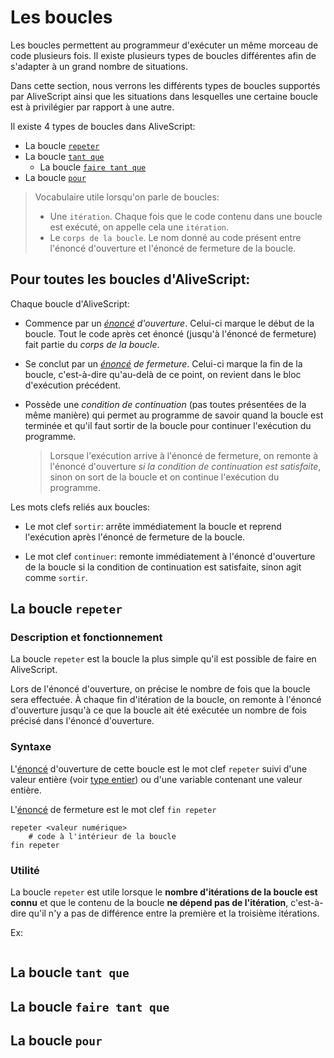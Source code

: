 # Les boucles

Les boucles permettent au programmeur d'exécuter un même morceau de code plusieurs fois. Il existe plusieurs types de
boucles différentes afin de s'adapter à un grand nombre de situations.

Dans cette section, nous verrons les différents types de boucles supportés par AliveScript ainsi que les situations dans
lesquelles une certaine boucle est à privilégier par rapport à une autre.

Il existe 4 types de boucles dans AliveScript:

* La boucle [`repeter`](#la-boucle-repeter)
* La boucle [`tant que`](#la-boucle-tant-que)
    * La boucle [`faire tant que`](#la-boucle-faire-tant-que)
* La boucle [`pour`](#la-boucle-pour)

> Vocabulaire utile lorsqu'on parle de boucles:
> * Une `itération`. Chaque fois que le code contenu dans une boucle est exécuté, on appelle cela une `itération`.
> * Le `corps de la boucle`. Le nom donné au code présent entre l'énoncé d'ouverture et l'énoncé de fermeture de la
    boucle.

## Pour toutes les boucles d'AliveScript:

Chaque boucle d'AliveScript:

* Commence par un _[énoncé](../annexe/lexique.md#les-énoncés) d'ouverture_. Celui-ci marque le début de la boucle. Tout
  le code après cet énoncé (jusqu'à l'énoncé de fermeture) fait partie du _corps de la boucle_.

* Se conclut par un _[énoncé](../annexe/lexique.md#les-énoncés) de fermeture_. Celui-ci marque la fin de la boucle,
  c'est-à-dire qu'au-delà de ce point, on revient dans le bloc d'exécution précédent.

* Possède une _condition de continuation_ (pas toutes présentées de la même manière) qui
  permet au programme de savoir quand la boucle est terminée et qu'il faut sortir de la boucle pour continuer
  l'exécution du programme.

  > Lorsque l'exécution arrive à l'énoncé de fermeture, on remonte à l'énoncé d'ouverture _si la condition de
  continuation
  > est satisfaite_, sinon on sort de la boucle et on continue l'exécution du programme.

Les mots clefs reliés aux boucles:

* Le mot clef `sortir`: arrête immédiatement la boucle et reprend l'exécution après l'énoncé de fermeture de la boucle.

* Le mot clef `continuer`: remonte immédiatement à l'énoncé d'ouverture de la boucle si la condition de continuation est
  satisfaite, sinon agit comme `sortir`.

## La boucle `repeter`

### Description et fonctionnement

La boucle `repeter` est la boucle la plus simple qu'il est possible de faire en AliveScript.

Lors de l'énoncé d'ouverture, on précise le nombre de fois que la boucle sera effectuée. À chaque fin d'itération de la
boucle, on remonte à l'énoncé d'ouverture jusqu'à ce que la boucle ait été exécutée un nombre de fois précisé dans
l'énoncé d'ouverture.

### Syntaxe

L'[énoncé](../annexe/lexique.md#les-énoncés) d'ouverture de cette boucle est le mot clef `repeter` suivi d'une
valeur entière (voir [type entier](../concepts_base/datatypes/types_primitifs.md#le-type-entier)) ou d'une variable
contenant une valeur entière.

L'[énoncé](../annexe/lexique.md#les-énoncés) de fermeture est le mot clef `fin repeter`

```
repeter <valeur numérique>
    # code à l'intérieur de la boucle
fin repeter
```

### Utilité

La boucle `repeter` est utile lorsque le **nombre d'itérations de la boucle est connu** et que le contenu de la boucle
**ne dépend pas de l'itération**, c'est-à-dire qu'il n'y a pas de différence entre la première et la troisième
itérations.

Ex:

```

```

## La boucle `tant que`

## La boucle `faire tant que`

## La boucle `pour`

